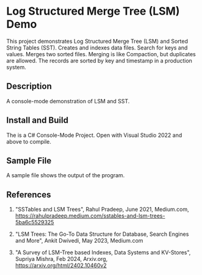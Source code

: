# Log Structured Merge Tree (LSM) Demo

This project demonstrates Log Structured Merge Tree (LSM) and Sorted String Tables (SST).  Creates and indexes data files.  Search for keys and values.  Merges two sorted files.  Merging is like Compaction, but duplicates are allowed.  The records are sorted by key and timestamp in a production system.

## Description

  A console-mode demonstration of LSM and SST.  

## Install and Build

The is a C# Console-Mode Project.  Open with  Visual Studio 2022 and above to compile. 

## Sample File

A sample file shows the output of the program.

## References

   1. "SSTables and LSM Trees", Rahul Pradeep, June 2021, Medium.com, https://rahulpradeep.medium.com/sstables-and-lsm-trees-5ba6c5529325

   2. "LSM Trees: The Go-To Data Structure for Database, Search Engines and More", Ankit Dwivedi, May 2023, Medium.com

   3. "A Survey of LSM-Tree based Indexes, Data Systems and KV-Stores", Supriya Mishra, Feb 2024, Arxiv.org, https://arxiv.org/html/2402.10460v2

